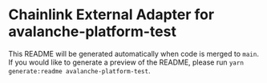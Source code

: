 # Chainlink External Adapter for avalanche-platform-test

This README will be generated automatically when code is merged to `main`. If you would like to generate a preview of the README, please run `yarn generate:readme avalanche-platform-test`.
